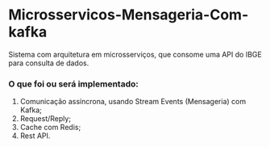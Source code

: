 # Microsservicos-Mensageria-Com-kafka
Sistema com arquitetura em microsserviços, que consome uma API do IBGE para consulta de dados.

### O que foi ou será implementado:

1. Comunicação assíncrona, usando Stream Events (Mensageria) com Kafka;
2. Request/Reply;
3. Cache com Redis;
4. Rest API.

